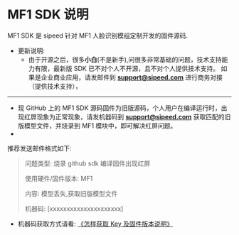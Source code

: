 # MF1 SDK 说明

MF1 SDK 是 sipeed 针对 MF1 人脸识别模组定制开发的固件源码.

- 更新说明:
  - 由于开源之后，很多**小白**(不是新手),问很多非常基础的问题，技术支持能力有限，最新版 SDK 已不对个人不开源，且不对个人提供技术支持。
  如果是企业商业应用，请发邮件到 **support@sipeed.com** 进行商务对接（提供技术支持），

---------

- 现 GitHub 上的 MF1 SDK 源码固件为旧版源码，个人用户在编译运行时，出现红屏现象为正常现象，请发机器码到 **support@sipeed.com**  获取匹配的旧版模型文件，并烧录到 MF1 模块中，即可解决红屏问题。
-
推荐发送邮件格式如下:

> 问题类型: 烧录 github sdk 编译固件出现红屏
>
> 使用硬件/固件版本: MF1
>
> 内容: 模型丢失,获取旧版模型文件
>
> 机器码: [xxxxxxxxxxxxxxxxxxxxx]

- 机器码获取方式请看: [《怎样获取 Key 及固件版本说明》](https://github.com/sipeed/MF1-User-Manual/blob/master/%E6%80%8E%E6%A0%B7%E8%8E%B7%E5%8F%96%20Key%20%E5%8F%8A%E5%9B%BA%E4%BB%B6%E7%89%88%E6%9C%AC%E8%AF%B4%E6%98%8E.md)
